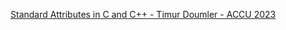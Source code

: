 [Standard Attributes in C and C++ - Timur Doumler - ACCU 2023](https://www.youtube.com/watch?v=TDKqAWtvH9c)
